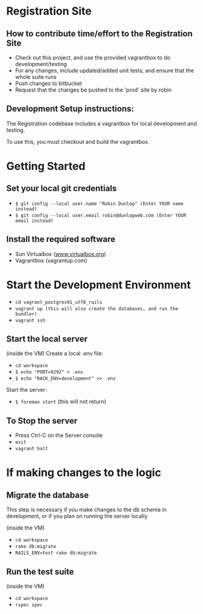 Registration Site
=================

How to contribute time/effort to the Registration Site
------------------------------------------------------

* Check out this project, and use the provided vagrantbox to do development/testing
* For any changes, include updated/added unit tests, and ensure that the whole suite runs
* Push changes to bitbucket
* Request that the changes be pushed to the 'prod' site by robin

Development Setup instructions:
-------------------------------
The Registration codebase includes a vagrantbox for local development and testing.

To use this, you must checkout and build the vagrantbox.


Getting Started
===============

Set your local git credentials
------------------------------

* `$ git config --local user.name "Robin Dunlop" (Enter YOUR name instead)`
* `$ git config --local user.email robin@dunlopweb.com (Enter YOUR email instead)`

Install the required software
-----------------------------

* Sun Virtualbox (www.virtualbox.org)
* Vagrantbox (vagrantup.com)

Start the Development Environment
=================================

* `cd vagrant_postgres91_utf8_rails`
* `vagrant up (this will also create the databases, and run the bundler)`
* `vagrant ssh`

Start the local server
----------------------

(inside the VM) Create a local .env file:

* `cd workspace`
* `$ echo "PORT=9292" > .env`
* `$ echo "RACK_ENV=development" >> .env`

Start the server:

* `$ foreman start` (this will not return)

To Stop the server
------------------

* Press Ctrl-C on the Server console
* `exit`
* `vagrant halt`


If making changes to the logic
==============================

Migrate the database
--------------------
This step is necessary if you make changes to the db schema in development, or if you plan on running the server locally

(inside the VM)

* `cd workspace`
* `rake db:migrate`
* `RAILS_ENV=test rake db:migrate`

Run the test suite
------------------

(inside the VM)

* `cd workspace`
* `rspec spec`

